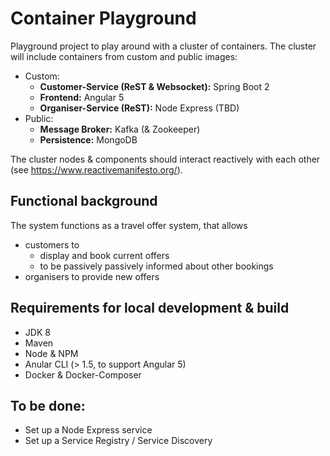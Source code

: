 # Container Playground

Playground project to play around with a cluster of containers.
The cluster will include containers from custom and public images:
* Custom:
    * **Customer-Service (ReST & Websocket):** Spring Boot 2
    * **Frontend:** Angular 5
    * **Organiser-Service (ReST):** Node Express (TBD)
* Public:
    * **Message Broker:** Kafka (& Zookeeper)
    * **Persistence:** MongoDB
    
The cluster nodes & components should interact reactively with each other (see https://www.reactivemanifesto.org/).

## Functional background
The system functions as a travel offer system, that allows
* customers to
    * display and book current offers
    * to be passively passively informed about other bookings
* organisers to provide new offers

## Requirements for local development & build
* JDK 8
* Maven
* Node & NPM
* Anular CLI (> 1.5, to support Angular 5)
* Docker & Docker-Composer

## To be done:
* Set up a Node Express service
* Set up a Service Registry / Service Discovery